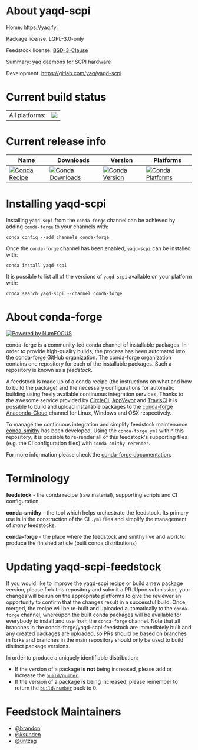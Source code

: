 About yaqd-scpi
===============

Home: https://yaq.fyi

Package license: LGPL-3.0-only

Feedstock license: [BSD-3-Clause](https://github.com/conda-forge/yaqd-scpi-feedstock/blob/master/LICENSE.txt)

Summary: yaq daemons for SCPI hardware

Development: https://gitlab.com/yaq/yaqd-scpi

Current build status
====================


<table><tr><td>All platforms:</td>
    <td>
      <a href="https://dev.azure.com/conda-forge/feedstock-builds/_build/latest?definitionId=12300&branchName=master">
        <img src="https://dev.azure.com/conda-forge/feedstock-builds/_apis/build/status/yaqd-scpi-feedstock?branchName=master">
      </a>
    </td>
  </tr>
</table>

Current release info
====================

| Name | Downloads | Version | Platforms |
| --- | --- | --- | --- |
| [![Conda Recipe](https://img.shields.io/badge/recipe-yaqd--scpi-green.svg)](https://anaconda.org/conda-forge/yaqd-scpi) | [![Conda Downloads](https://img.shields.io/conda/dn/conda-forge/yaqd-scpi.svg)](https://anaconda.org/conda-forge/yaqd-scpi) | [![Conda Version](https://img.shields.io/conda/vn/conda-forge/yaqd-scpi.svg)](https://anaconda.org/conda-forge/yaqd-scpi) | [![Conda Platforms](https://img.shields.io/conda/pn/conda-forge/yaqd-scpi.svg)](https://anaconda.org/conda-forge/yaqd-scpi) |

Installing yaqd-scpi
====================

Installing `yaqd-scpi` from the `conda-forge` channel can be achieved by adding `conda-forge` to your channels with:

```
conda config --add channels conda-forge
```

Once the `conda-forge` channel has been enabled, `yaqd-scpi` can be installed with:

```
conda install yaqd-scpi
```

It is possible to list all of the versions of `yaqd-scpi` available on your platform with:

```
conda search yaqd-scpi --channel conda-forge
```


About conda-forge
=================

[![Powered by NumFOCUS](https://img.shields.io/badge/powered%20by-NumFOCUS-orange.svg?style=flat&colorA=E1523D&colorB=007D8A)](http://numfocus.org)

conda-forge is a community-led conda channel of installable packages.
In order to provide high-quality builds, the process has been automated into the
conda-forge GitHub organization. The conda-forge organization contains one repository
for each of the installable packages. Such a repository is known as a *feedstock*.

A feedstock is made up of a conda recipe (the instructions on what and how to build
the package) and the necessary configurations for automatic building using freely
available continuous integration services. Thanks to the awesome service provided by
[CircleCI](https://circleci.com/), [AppVeyor](https://www.appveyor.com/)
and [TravisCI](https://travis-ci.com/) it is possible to build and upload installable
packages to the [conda-forge](https://anaconda.org/conda-forge)
[Anaconda-Cloud](https://anaconda.org/) channel for Linux, Windows and OSX respectively.

To manage the continuous integration and simplify feedstock maintenance
[conda-smithy](https://github.com/conda-forge/conda-smithy) has been developed.
Using the ``conda-forge.yml`` within this repository, it is possible to re-render all of
this feedstock's supporting files (e.g. the CI configuration files) with ``conda smithy rerender``.

For more information please check the [conda-forge documentation](https://conda-forge.org/docs/).

Terminology
===========

**feedstock** - the conda recipe (raw material), supporting scripts and CI configuration.

**conda-smithy** - the tool which helps orchestrate the feedstock.
                   Its primary use is in the construction of the CI ``.yml`` files
                   and simplify the management of *many* feedstocks.

**conda-forge** - the place where the feedstock and smithy live and work to
                  produce the finished article (built conda distributions)


Updating yaqd-scpi-feedstock
============================

If you would like to improve the yaqd-scpi recipe or build a new
package version, please fork this repository and submit a PR. Upon submission,
your changes will be run on the appropriate platforms to give the reviewer an
opportunity to confirm that the changes result in a successful build. Once
merged, the recipe will be re-built and uploaded automatically to the
`conda-forge` channel, whereupon the built conda packages will be available for
everybody to install and use from the `conda-forge` channel.
Note that all branches in the conda-forge/yaqd-scpi-feedstock are
immediately built and any created packages are uploaded, so PRs should be based
on branches in forks and branches in the main repository should only be used to
build distinct package versions.

In order to produce a uniquely identifiable distribution:
 * If the version of a package **is not** being increased, please add or increase
   the [``build/number``](https://docs.conda.io/projects/conda-build/en/latest/resources/define-metadata.html#build-number-and-string).
 * If the version of a package **is** being increased, please remember to return
   the [``build/number``](https://docs.conda.io/projects/conda-build/en/latest/resources/define-metadata.html#build-number-and-string)
   back to 0.

Feedstock Maintainers
=====================

* [@brandon](https://github.com/brandon/)
* [@ksunden](https://github.com/ksunden/)
* [@untzag](https://github.com/untzag/)

